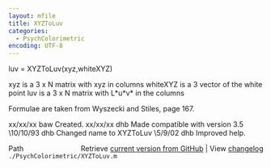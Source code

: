```yaml
---
layout: mfile
title: XYZToLuv
categories:
  - PsychColorimetric
encoding: UTF-8
---
```


luv = XYZToLuv(xyz,whiteXYZ)

xyz is a 3 x N matrix with xyz in columns
whiteXYZ is a 3 vector of the white point
luv is a 3 x N matrix with L\*u\*v\* in the columns

Formulae are taken from Wyszecki and Stiles, page 167.

xx/xx/xx    baw  Created.
xx/xx/xx    dhb  Made compatible with version 3.5
\10/10/93    dhb  Changed name to XYZToLuv
\5/9/02      dhb  Improved help.


<div class="code_header" style="text-align:right;">
  <span style="float:left;">Path&nbsp;&nbsp;</span> <span class="counter">Retrieve <a href=
  "https://raw.github.com/Psychtoolbox-3/Psychtoolbox-3/beta/./PsychColorimetric/XYZToLuv.m">current version from GitHub</a> | View <a href=
  "https://github.com/Psychtoolbox-3/Psychtoolbox-3/commits/beta/./PsychColorimetric/XYZToLuv.m">changelog</a></span>
</div>
<div class="code">
  <code>./PsychColorimetric/XYZToLuv.m</code>
</div>
